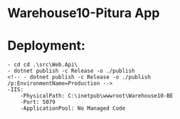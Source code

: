 # Warehouse10-Pitura App

# Deployment:
    - cd cd .\src\Web.Api\
    - dotnet publish -c Release -o ./publish
    <!-- - dotnet publish -c Release -o ./publish /p:EnvironmentName=Production -->
    -IIS:
        -PhysicalPath: C:\inetpub\wwwroot\Warehouse10-BE
        -Port: 5079
        -ApplicationPool: No Managed Code
    

